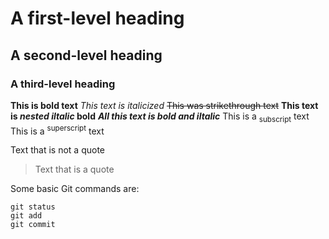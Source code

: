 # A first-level heading
## A second-level heading
### A third-level heading


**This is bold text**
_This text is italicized_
~~This was strikethrough text~~
**This text is _nested iltalic_ bold**
***All this text is bold and iltalic***
This is a <sub>subscript</sub> text
This is a <sup>superscript</sup> text	


Text that is not a quote

> Text that is a quote


Some basic Git commands are:
```
git status
git add
git commit
```
